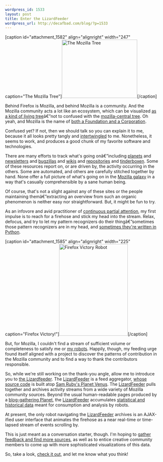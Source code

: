 ```yaml
--- 
wordpress_id: 1533
layout: post
title: Enter the LizardFeeder
wordpress_url: http://decafbad.com/blog/?p=1533
---
```

[caption id="attachment_1582" align="alignright" width="247" caption="The Mozilla Tree"]<a href="http://blog.lizardwrangler.com/2008/07/29/the-mozilla-tree/"><img src="http://decafbad.com/blog/wp-content/uploads/2009/01/moz-tree.jpg" alt="The Mozilla Tree" title="moz-tree" width="247" height="191" class="size-full wp-image-1582" /></a>[/caption]

Behind Firefox is Mozilla, and behind Mozilla is a community.  And the Mozilla community acts a lot like an ecosystem, which can be visualized [as a kind of living tree][tree]â€”not to confused with the [mozilla-central tree][mctree].  Oh yeah, and Mozilla is the name of [both a Foundation and a Corporation][mocofo].

Confused yet?  If not, then we should talk so you can explain it to me, because it all looks pretty tangly and [intertwingled][inter] to me.  Nonetheless, it seems to work, and produces a good chunk of my favorite software and technologies.

There are many efforts to track what's going onâ€”including [planets][planet] and [newsletters][about] and [bugzillas][bugzilla] and [wikis][wikis] and [repositories][repos] and [tinderboxen][tinderbox].  Some of these resources report on, or are driven by, the activity occurring in the others.  Some are automated, and others are carefully stitched together by hand.  None offer a full picture of what's going on in the [Mozilla galaxy][galaxy] in a way that's casually comprehensible by a sane human being.

Of course, that's not a slight against any of these sites or the people maintaining themâ€”extracting an overview from such an organic phenomenon is neither easy nor straightforward.  But, it might be fun to try.

As an infovore and avid practitioner of [continuous partial attention][firehose], my first impulse is to reach for a firehose and stick my head into the stream.  Relax, defocus, and try to let my pattern recognizers do their thingâ€”sometimes those pattern recognizers are in my head, and [sometimes they're written in Python][popularlinks].

[caption id="attachment_1585" align="alignright" width="225" caption="Firefox Victory!"]<a href="http://www.flickr.com/photos/intothefuzz/2571283860/in/set-72157605179678562/"><img src="http://decafbad.com/blog/wp-content/uploads/2009/01/robo-225x300.jpg" alt="Firefox Victory Robot" title="firefox-victory" width="225" height="300" class="size-medium wp-image-1585" /></a>[/caption]

But, for Mozilla, I couldn't find a stream of sufficient volume or completeness to satisfy me or [my robots][myrobots].  Happily, though, my feeding urge found itself aligned with a project to discover the patterns of contribution in the Mozilla community and to find a way to thank the contributors responsible.

So, while we're still working on the thank-you angle, allow me to introduce you to [the Lizardfeeder][lizardfeeder].  The [LizardFeeder][lizardfeeder] is a feed aggregator, [whose source code][lizardcode] is built atop [Sam Ruby's Planet Venus][venus]. The [LizardFeeder][lizardfeeder] pulls together and archives activity streams from a wide variety of Mozilla community sources.  Beyond the usual human-readable pages produced by a [blog-gathering Planet][planet], the [LizardFeeder][lizardfeeder] accumulates [statistical and historical data][jsondata] meant for consumption and analysis by robots.

At present, the only robot navigating the [LizardFeeder][lizardfeeder] archives is an AJAX-ified user interface that animates the firehose as a near real-time or time-lapsed stream of events scrolling by.  

This is just meant as a conversation starter, though.  I'm hoping to [gather feedback and find more sources][requests], as well as to entice creative community members to come up with more sophisticated visualizations of this data.  

So, take a look, [check it out][lizardfeeder], and let me know what you think!

[myrobots]: http://www.digitpress.com/dpsoundz/destroyhimrobots.wav
[inter]: http://en.wikipedia.org/wiki/Intertwingularity
[mocofo]: http://www.mozilla.org/reorganization/
[mctree]: https://developer.mozilla.org/en/mozilla-central
[galaxy]: http://ascher.ca/blog/2008/06/19/whats-mozillas-scope-what-should-it-be/
[popularlinks]: http://decafbad.com/hgwebdir.cgi/hacking_rss_and_atom/file/f7a85b9fd48a/ch15_popular_links.py
[jsondata]: http://feeds.mozilla.com/archives/index.json
[lizardcode]: https://svn.mozilla.org/projects/lizardfeeder/trunk/
[venus]: http://www.intertwingly.net/code/venus/
[lizardfeeder]: http://feeds.mozilla.com/
[firehose]: http://decafbad.com/blog/2005/09/23/the-zen-of-firehose-drinking
[tinderbox]: http://tinderbox.mozilla.org/showbuilds.cgi?tree=Firefox
[repos]: http://hg.mozilla.org/
[wikis]: https://wiki.mozilla.org/WeeklyUpdates/2009-01-05
[bugzilla]: https://bugzilla.mozilla.org/
[planet]: http://planet.mozilla.org/
[about]: http://blog.mozilla.com/about_mozilla/
[tree]: http://blog.lizardwrangler.com/2008/07/29/the-mozilla-tree/
[requests]: https://bugzilla.mozilla.org/show_bug.cgi?id=469838
